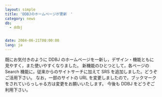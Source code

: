 ```yaml
---
layout: simple
title: 'DDBJのホームページが更新　'
category: news
db:
  - ddbj


date: 2004-06-21T00:00:00
lang: ja
---
```


既にお気付きのように DDBJ のホームページを一新し，デザイン・機能ともに見やすく，また使いやすくなりました。 新機能のひとつとして，各ページの Search 機能に，従来からのサイトサーチに加えて SRS を追加しました。どうぞご活用下さい。 なお，一部のサイトの URL を変更しましたので，ブックマークをされていらっしゃる方は変更をお願いいたします。 今後も DDBJ をどうぞご利用下さい。
